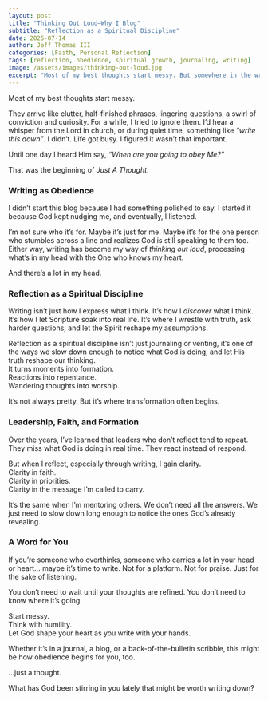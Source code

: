 ```yaml
---
layout: post
title: "Thinking Out Loud—Why I Blog"
subtitle: "Reflection as a Spiritual Discipline"
date: 2025-07-14
author: Jeff Thomas III
categories: [Faith, Personal Reflection]
tags: [reflection, obedience, spiritual growth, journaling, writing]
image: /assets/images/thinking-out-loud.jpg
excerpt: "Most of my best thoughts start messy. But somewhere in the writing, I hear God’s voice. This blog isn’t about platform—it's about obedience, clarity, and growth."
---
```


Most of my best thoughts start messy.  

They arrive like clutter, half-finished phrases, lingering questions, a swirl of conviction and curiosity. For a while, I tried to ignore them. I’d hear a whisper from the Lord in church, or during quiet time, something like *“write this down”*. I didn’t. Life got busy. I figured it wasn’t that important.  

Until one day I heard Him say, *“When are you going to obey Me?”*

That was the beginning of *Just A Thought*.

### Writing as Obedience

I didn’t start this blog because I had something polished to say. I started it because God kept nudging me, and eventually, I listened.  

I’m not sure who it’s for. Maybe it’s just for me. Maybe it’s for the one person who stumbles across a line and realizes God is still speaking to them too. Either way, writing has become my way of *thinking out loud*, processing what’s in my head with the One who knows my heart.

And there’s a lot in my head.

### Reflection as a Spiritual Discipline

Writing isn’t just how I express what I think. It’s how I *discover* what I think. It’s how I let Scripture soak into real life. It’s where I wrestle with truth, ask harder questions, and let the Spirit reshape my assumptions.  

Reflection as a spiritual discipline isn’t just journaling or venting, it’s one of the ways we slow down enough to notice what God is doing, and let His truth reshape our thinking.  
It turns moments into formation.  
Reactions into repentance.  
Wandering thoughts into worship.  

It’s not always pretty. But it’s where transformation often begins.

### Leadership, Faith, and Formation

Over the years, I’ve learned that leaders who don’t reflect tend to repeat. They miss what God is doing in real time. They react instead of respond.  

But when I reflect, especially through writing, I gain clarity.  
Clarity in faith.  
Clarity in priorities.  
Clarity in the message I’m called to carry.  

It’s the same when I’m mentoring others. We don’t need all the answers. We just need to slow down long enough to notice the ones God’s already revealing.

### A Word for You

If you’re someone who overthinks, someone who carries a lot in your head or heart… maybe it’s time to write. Not for a platform. Not for praise. Just for the sake of listening.

You don’t need to wait until your thoughts are refined. You don’t need to know where it’s going.  

Start messy.  
Think with humility.  
Let God shape your heart as you write with your hands.

Whether it’s in a journal, a blog, or a back-of-the-bulletin scribble, this might be how obedience begins for you, too.

…just a thought.


What has God been stirring in you lately that might be worth writing down?
